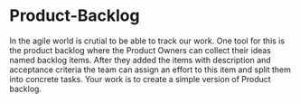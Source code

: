 # Product-Backlog

In the agile world is crutial to be able to track our work. One tool for this is the product backlog where the Product Owners can collect their ideas named backlog items. After they added the items with description and acceptance criteria the team can assign an effort to this item and split them into concrete tasks. Your work is to create a simple version of Product backlog.
